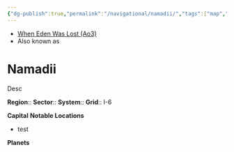 ```yaml
---
{"dg-publish":true,"permalink":"/navigational/namadii/","tags":["map","retraining","planet","unfinished"]}
---
```


- [When Eden Was Lost (Ao3)](https://archiveofourown.org/works/19334440/chapters/45992584)
- Also known as 
# Namadii
Desc

**Region**::
**Sector**::
**System**::
**Grid**::  I-6

**Capital**
**Notable Locations**
- test

**Planets**
